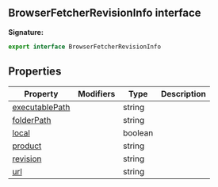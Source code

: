 ## BrowserFetcherRevisionInfo interface

**Signature:**

```typescript
export interface BrowserFetcherRevisionInfo
```

## Properties

| Property                                                                   | Modifiers | Type    | Description |
| -------------------------------------------------------------------------- | --------- | ------- | ----------- |
| [executablePath](./puppeteer.browserfetcherrevisioninfo.executablepath.md) |           | string  |             |
| [folderPath](./puppeteer.browserfetcherrevisioninfo.folderpath.md)         |           | string  |             |
| [local](./puppeteer.browserfetcherrevisioninfo.local.md)                   |           | boolean |             |
| [product](./puppeteer.browserfetcherrevisioninfo.product.md)               |           | string  |             |
| [revision](./puppeteer.browserfetcherrevisioninfo.revision.md)             |           | string  |             |
| [url](./puppeteer.browserfetcherrevisioninfo.url.md)                       |           | string  |             |
